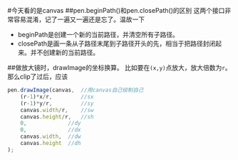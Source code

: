 #今天看的是canvas
##pen.beginPath()和pen.closePath()的区别
这两个接口非常容易混淆，记了一遍又一遍还是忘了。温故一下
- beginPath是创建一个新的当前路径，并清空所有子路径。
- closePath是画一条从子路径末尾到子路径开头的先，相当于把路径封闭起来。并不创建新的当前路径。

##做放大镜时，drawImage的坐标换算。
比如要在`(x,y)`点放大，放大倍数为`r`。那么clip了过后，应该

```javascript
pen.drawImage(canvas,  //用canvas自己绘制自己
	(r-1)*x/r,         //sx
	(r-1)*y/r,         //sy
	canvas.width/r,    //sw
	canvas.height/r,   //sh
	0,             //dy
	0,             //dx
	canvas.width,  //dw
	canvas.height  //dh
);
```